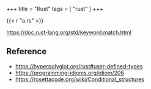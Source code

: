 +++
title = "Rust"
tags = [ "rust" ]
+++

{{< r "a.rs" >}}

<https://doc.rust-lang.org/std/keyword.match.html>

## Reference

- <https://hyperpolyglot.org/rust#user-defined-types>
- <https://programming-idioms.org/idiom/206>
- <https://rosettacode.org/wiki/Conditional_structures>
